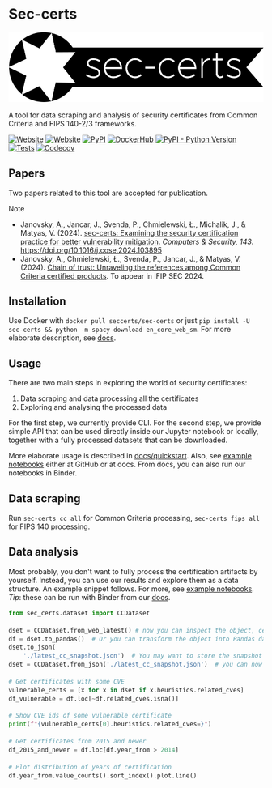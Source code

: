 # Sec-certs

![](docs/_static/logo.png)

A tool for data scraping and analysis of security certificates from Common Criteria and FIPS 140-2/3 frameworks.

<!-- This project is developed by the [Centre for Research On Cryptography and Security](https://crocs.fi.muni.cz) at Masaryk University, Czech Republic. -->

[![Website](https://img.shields.io/website?down_color=red&down_message=offline&style=flat-square&up_color=SpringGreen&up_message=online&url=https%3A%2F%2Fsec-certs.org)](https://sec-certs.org)
[![Website](https://img.shields.io/website?label=docs&down_color=red&down_message=offline&style=flat-square&up_color=SpringGreen&up_message=online&url=https%3A%2F%2Fsec-certs.org/docs/index.html)](https://sec-certs.org/docs/index.html)
[![PyPI](https://img.shields.io/pypi/v/sec-certs?style=flat-square)](https://pypi.org/project/sec-certs/)
[![DockerHub](https://img.shields.io/docker/v/seccerts/sec-certs/latest?label=DockerHub&style=flat-square)](https://hub.docker.com/r/seccerts/sec-certs/tags)
[![PyPI - Python Version](https://img.shields.io/pypi/pyversions/sec-certs?label=Python%20versions&style=flat-square)](https://pypi.org/project/sec-certs/)
[![Tests](https://img.shields.io/github/actions/workflow/status/crocs-muni/sec-certs/.github/workflows/tests.yml?branch=main&label=tests&style=flat-square)](https://github.com/crocs-muni/sec-certs/actions/workflows/tests.yml?query=branch%3Amain)
[![Codecov](https://img.shields.io/codecov/c/github/crocs-muni/sec-certs?style=flat-square)](https://app.codecov.io/gh/crocs-muni/sec-certs)

## Papers

Two papers related to this tool are accepted for publication.

> [!NOTE]
> - Janovsky, A., Jancar, J., Svenda, P., Chmielewski, Ł., Michalik, J., & Matyas, V. (2024). [sec-certs: Examining the security certification practice for better vulnerability mitigation](https://www.sciencedirect.com/science/article/pii/S0167404824001974). *Computers & Security, 143*. https://doi.org/10.1016/j.cose.2024.103895
> - Janovsky, A., Chmielewski, Ł., Svenda, P., Jancar, J., & Matyas, V. (2024). [Chain of trust: Unraveling the references among Common Criteria certified products](https://arxiv.org/abs/2404.14246). To appear in IFIP SEC 2024.

## Installation

Use Docker with `docker pull seccerts/sec-certs` or just `pip install -U sec-certs && python -m spacy download en_core_web_sm`. For more elaborate description, see [docs](https://sec-certs.org/docs/installation.html).

## Usage

There are two main steps in exploring the world of security certificates:

1. Data scraping and data processing all the certificates
2. Exploring and analysing the processed data

For the first step, we currently provide CLI. For the second step, we provide simple API that can be used directly inside our Jupyter notebook or locally, together with a fully processed datasets that can be downloaded.

More elaborate usage is described in [docs/quickstart](https://sec-certs.org/docs/quickstart.html). Also, see [example notebooks](https://github.com/crocs-muni/sec-certs/tree/main/notebooks/examples) either at GitHub or at docs. From docs, you can also run our notebooks in Binder.

## Data scraping

Run `sec-certs cc all` for Common Criteria processing, `sec-certs fips all` for FIPS 140 processing.

## Data analysis

Most probably, you don't want to fully process the certification artifacts by yourself. Instead, you can use our results and explore them as a data structure. An example snippet follows. For more, see [example notebooks](https://github.com/crocs-muni/sec-certs/tree/main/notebooks/examples). *Tip*: these can be run with Binder from our [docs](https://sec-certs.org/docs/index.html).

```python
from sec_certs.dataset import CCDataset

dset = CCDataset.from_web_latest() # now you can inspect the object, certificates are held in dset.certs
df = dset.to_pandas()  # Or you can transform the object into Pandas dataframe
dset.to_json(
    './latest_cc_snapshot.json')  # You may want to store the snapshot as json, so that you don't have to download it again
dset = CCDataset.from_json('./latest_cc_snapshot.json')  # you can now load your stored dataset again

# Get certificates with some CVE
vulnerable_certs = [x for x in dset if x.heuristics.related_cves]
df_vulnerable = df.loc[~df.related_cves.isna()]

# Show CVE ids of some vulnerable certificate
print(f"{vulnerable_certs[0].heuristics.related_cves=}")

# Get certificates from 2015 and newer
df_2015_and_newer = df.loc[df.year_from > 2014]

# Plot distribution of years of certification
df.year_from.value_counts().sort_index().plot.line()
```

<!-- ## Authors

This work is being done at [CRoCS MUNI](https://crocs.fi.muni.cz/) by Adam Janovsky, Jan Jancar, Petr Svenda, Jiri Michalik, Lukasz Chmielewski and other contributors. This work was supported by the Internal grant agency of Masaryk University, CZ.02.2.69/0.0/0.0/19_073/0016943.

![](docs/_static/logolink_OP_VVV_hor_barva_eng.jpg) -->
